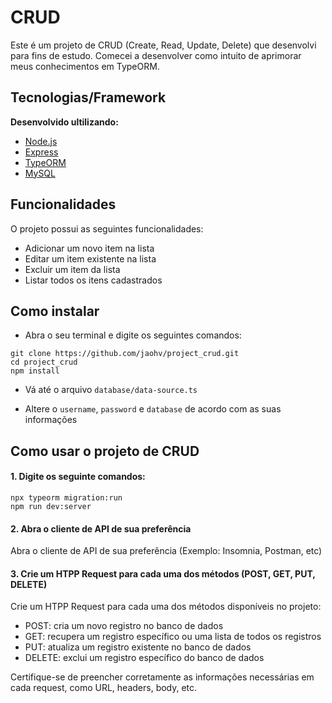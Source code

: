 # CRUD

Este é um projeto de CRUD (Create, Read, Update, Delete) que desenvolvi para fins de estudo. Comecei a desenvolver como intuito de aprimorar meus conhecimentos em TypeORM.

## Tecnologias/Framework
<b>Desenvolvido ultilizando:</b>
- [Node.js](https://nodejs.org/)
- [Express](https://expressjs.com/)
- [TypeORM](https://typeorm.io/)
- [MySQL](https://www.mysql.com/)

## Funcionalidades

O projeto possui as seguintes funcionalidades:

- Adicionar um novo item na lista
- Editar um item existente na lista
- Excluir um item da lista
- Listar todos os itens cadastrados

## Como instalar
- Abra o seu terminal e digite os seguintes comandos:

```
git clone https://github.com/jaohv/project_crud.git
cd project_crud
npm install
```
- Vá até o arquivo `database/data-source.ts`


- Altere o `username`, `password` e `database` de acordo com as suas informações


## Como usar o projeto de CRUD

#### 1. Digite os seguinte comandos:

```
npx typeorm migration:run
npm run dev:server
```

#### 2. Abra o cliente de API de sua preferência

Abra o cliente de API de sua preferência (Exemplo: Insomnia, Postman, etc)

#### 3. Crie um HTPP Request para cada uma dos métodos (POST, GET, PUT, DELETE)

Crie um HTPP Request para cada uma dos métodos disponíveis no projeto:

- POST: cria um novo registro no banco de dados
- GET: recupera um registro específico ou uma lista de todos os registros
- PUT: atualiza um registro existente no banco de dados
- DELETE: exclui um registro específico do banco de dados

Certifique-se de preencher corretamente as informações necessárias em cada request, como URL, headers, body, etc.
